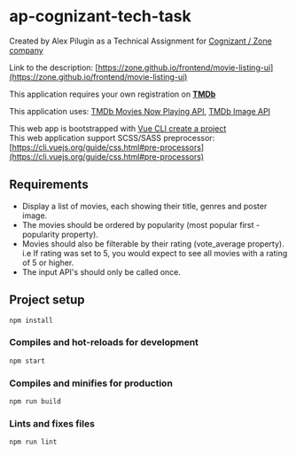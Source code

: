 # ap-cognizant-tech-task

Created by Alex Pilugin as a Technical Assignment for [Cognizant / Zone company](https://www.cognizant.com/en-uk/)  

Link to the description: [https://zone.github.io/frontend/movie-listing-ui](https://zone.github.io/frontend/movie-listing-ui)    

This application requires your own registration on **[TMDb](https://www.themoviedb.org/account/signup)**

This application uses: [TMDb Movies Now Playing API](https://developers.themoviedb.org/3/movies/get-now-playing), 
[TMDb Image API](https://developers.themoviedb.org/3/getting-started/images)

This web app is bootstrapped with [Vue CLI create a project](https://cli.vuejs.org/guide/creating-a-project.html)        
This web application support SCSS/SASS preprocessor: [https://cli.vuejs.org/guide/css.html#pre-processors](https://cli.vuejs.org/guide/css.html#pre-processors)     


## Requirements

- Display a list of movies, each showing their title, genres and poster image.
- The movies should be ordered by popularity (most popular first - popularity property).
- Movies should also be filterable by their rating (vote_average property). i.e If rating was set to 5, you would expect to see all movies with a rating of 5 or higher.
- The input API's should only be called once.

## Project setup
```
npm install
```

### Compiles and hot-reloads for development
```
npm start
```

### Compiles and minifies for production
```
npm run build
```

### Lints and fixes files
```
npm run lint
```

